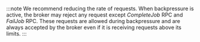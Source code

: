 ---
---

:::note
We recommend reducing the rate of requests. When backpressure is active, the broker may reject any request except _CompleteJob_ RPC and _FailJob_ RPC. These requests are allowed during backpressure and are always accepted by the broker even if it is receiving requests above its limits.
:::
